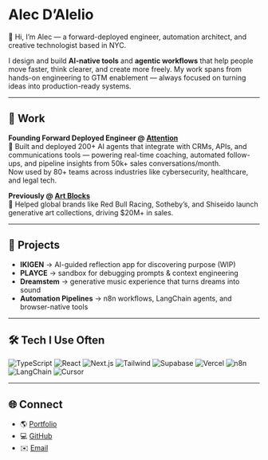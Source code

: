 # Alec D’Alelio

👋 Hi, I’m Alec — a forward-deployed engineer, automation architect, and creative technologist based in NYC.  

I design and build **AI-native tools** and **agentic workflows** that help people move faster, think clearer, and create more freely. My work spans from hands-on engineering to GTM enablement — always focused on turning ideas into production-ready systems.

---

## 💼 Work
**Founding Forward Deployed Engineer @ [Attention](https://attention.com)**  
🚀 Built and deployed 200+ AI agents that integrate with CRMs, APIs, and communications tools — powering real-time coaching, automated follow-ups, and pipeline insights from 50k+ sales conversations/month.  
Now used by 80+ teams across industries like cybersecurity, healthcare, and legal tech.

**Previously @ [Art Blocks](https://artblocks.io)**  
🎨 Helped global brands like Red Bull Racing, Sotheby’s, and Shiseido launch generative art collections, driving $20M+ in sales.

---

## 🧪 Projects
- **IKIGEN** → AI-guided reflection app for discovering purpose (WIP)  
- **PLAYCE** → sandbox for debugging prompts & context engineering  
- **Dreamstem** → generative music experience that turns dreams into sound  
- **Automation Pipelines** → n8n workflows, LangChain agents, and browser-native tools  

---

## 🛠️ Tech I Use Often
![TypeScript](https://img.shields.io/badge/TypeScript-3178c6?logo=typescript&logoColor=white)
![React](https://img.shields.io/badge/React-61DAFB?logo=react&logoColor=black)
![Next.js](https://img.shields.io/badge/Next.js-000?logo=next.js)
![Tailwind](https://img.shields.io/badge/Tailwind-38bdf8?logo=tailwind-css&logoColor=white)
![Supabase](https://img.shields.io/badge/Supabase-3ecf8e?logo=supabase&logoColor=white)
![Vercel](https://img.shields.io/badge/Vercel-000?logo=vercel)
![n8n](https://img.shields.io/badge/n8n-fc4768?logo=n8n&logoColor=white)
![LangChain](https://img.shields.io/badge/LangChain-1a1a1a?logo=chainlink&logoColor=white)
![Cursor](https://img.shields.io/badge/Cursor-1a1a1a?logo=visualstudiocode&logoColor=white)

---

## 🌐 Connect
- 🌎 [Portfolio](https://alecdalelio.com)  
- 💻 [GitHub](https://github.com/alecdalelio)  
- ✉️ [Email](mailto:alecdalelio@gmail.com)  
